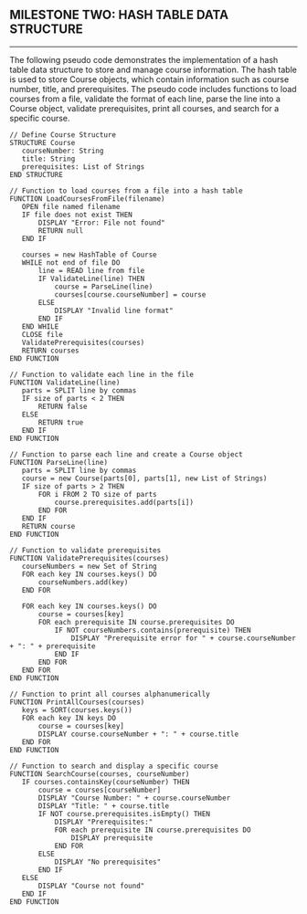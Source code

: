 ## MILESTONE TWO: HASH TABLE DATA STRUCTURE
---
The following pseudo code demonstrates the implementation of a hash table data structure to store and manage course information. The hash table is used to store Course objects, which contain information such as course number, title, and prerequisites. The pseudo code includes functions to load courses from a file, validate the format of each line, parse the line into a Course object, validate prerequisites, print all courses, and search for a specific course.

```
// Define Course Structure
STRUCTURE Course
   courseNumber: String
   title: String
   prerequisites: List of Strings
END STRUCTURE

// Function to load courses from a file into a hash table
FUNCTION LoadCoursesFromFile(filename)
   OPEN file named filename
   IF file does not exist THEN
       DISPLAY "Error: File not found"
       RETURN null
   END IF

   courses = new HashTable of Course
   WHILE not end of file DO
       line = READ line from file
       IF ValidateLine(line) THEN
           course = ParseLine(line)
           courses[course.courseNumber] = course
       ELSE
           DISPLAY "Invalid line format"
       END IF
   END WHILE
   CLOSE file
   ValidatePrerequisites(courses)
   RETURN courses
END FUNCTION

// Function to validate each line in the file
FUNCTION ValidateLine(line)
   parts = SPLIT line by commas
   IF size of parts < 2 THEN
       RETURN false
   ELSE
       RETURN true
   END IF
END FUNCTION

// Function to parse each line and create a Course object
FUNCTION ParseLine(line)
   parts = SPLIT line by commas
   course = new Course(parts[0], parts[1], new List of Strings)
   IF size of parts > 2 THEN
       FOR i FROM 2 TO size of parts
           course.prerequisites.add(parts[i])
       END FOR
   END IF
   RETURN course
END FUNCTION

// Function to validate prerequisites
FUNCTION ValidatePrerequisites(courses)
   courseNumbers = new Set of String
   FOR each key IN courses.keys() DO
       courseNumbers.add(key)
   END FOR

   FOR each key IN courses.keys() DO
       course = courses[key]
       FOR each prerequisite IN course.prerequisites DO
           IF NOT courseNumbers.contains(prerequisite) THEN
               DISPLAY "Prerequisite error for " + course.courseNumber + ": " + prerequisite
           END IF
       END FOR
   END FOR
END FUNCTION

// Function to print all courses alphanumerically
FUNCTION PrintAllCourses(courses)
   keys = SORT(courses.keys())
   FOR each key IN keys DO
       course = courses[key]
       DISPLAY course.courseNumber + ": " + course.title
   END FOR
END FUNCTION

// Function to search and display a specific course
FUNCTION SearchCourse(courses, courseNumber)
   IF courses.containsKey(courseNumber) THEN
       course = courses[courseNumber]
       DISPLAY "Course Number: " + course.courseNumber
       DISPLAY "Title: " + course.title
       IF NOT course.prerequisites.isEmpty() THEN
           DISPLAY "Prerequisites:"
           FOR each prerequisite IN course.prerequisites DO
               DISPLAY prerequisite
           END FOR
       ELSE
           DISPLAY "No prerequisites"
       END IF
   ELSE
       DISPLAY "Course not found"
   END IF
END FUNCTION

```